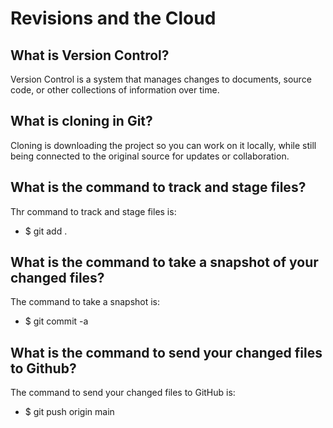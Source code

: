 # Revisions and the Cloud
## What is Version Control?

Version Control is a system that manages changes to documents, source code, or other collections of information over time.

## What is cloning in Git?

Cloning is downloading the project so you can work on it locally, while still being connected to the original source for updates or collaboration.

##  What is the command to track and stage files?

Thr command to track and stage files is: 

- $ git add .

## What is the command to take a snapshot of your changed files?

The command to take a snapshot is: 
- $ git commit -a

## What is the command to send your changed files to Github?

The command to send your changed files to GitHub is:
- $ git push origin main